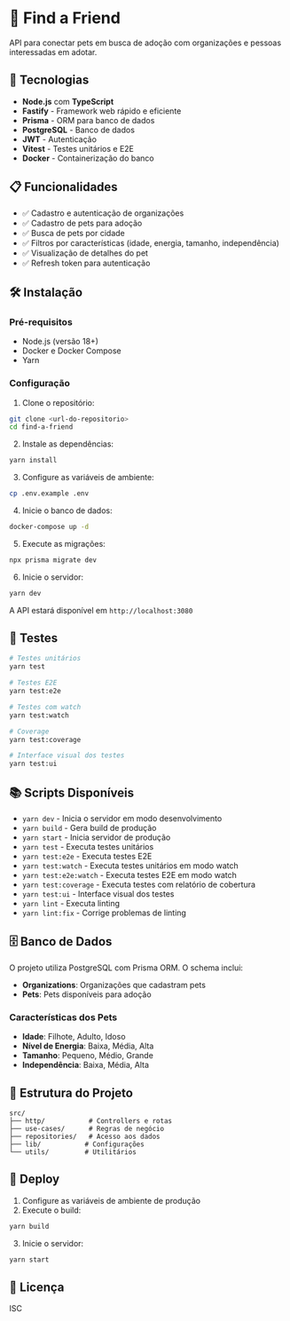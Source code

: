 # 🐾 Find a Friend

API para conectar pets em busca de adoção com organizações e pessoas interessadas em adotar.

## 🚀 Tecnologias

- **Node.js** com **TypeScript**
- **Fastify** - Framework web rápido e eficiente
- **Prisma** - ORM para banco de dados
- **PostgreSQL** - Banco de dados
- **JWT** - Autenticação
- **Vitest** - Testes unitários e E2E
- **Docker** - Containerização do banco

## 📋 Funcionalidades

- ✅ Cadastro e autenticação de organizações
- ✅ Cadastro de pets para adoção
- ✅ Busca de pets por cidade
- ✅ Filtros por características (idade, energia, tamanho, independência)
- ✅ Visualização de detalhes do pet
- ✅ Refresh token para autenticação

## 🛠️ Instalação

### Pré-requisitos

- Node.js (versão 18+)
- Docker e Docker Compose
- Yarn

### Configuração

1. Clone o repositório:

```bash
git clone <url-do-repositorio>
cd find-a-friend
```

2. Instale as dependências:

```bash
yarn install
```

3. Configure as variáveis de ambiente:

```bash
cp .env.example .env
```

4. Inicie o banco de dados:

```bash
docker-compose up -d
```

5. Execute as migrações:

```bash
npx prisma migrate dev
```

6. Inicie o servidor:

```bash
yarn dev
```

A API estará disponível em `http://localhost:3080`

## 🧪 Testes

```bash
# Testes unitários
yarn test

# Testes E2E
yarn test:e2e

# Testes com watch
yarn test:watch

# Coverage
yarn test:coverage

# Interface visual dos testes
yarn test:ui
```

## 📚 Scripts Disponíveis

- `yarn dev` - Inicia o servidor em modo desenvolvimento
- `yarn build` - Gera build de produção
- `yarn start` - Inicia servidor de produção
- `yarn test` - Executa testes unitários
- `yarn test:e2e` - Executa testes E2E
- `yarn test:watch` - Executa testes unitários em modo watch
- `yarn test:e2e:watch` - Executa testes E2E em modo watch
- `yarn test:coverage` - Executa testes com relatório de cobertura
- `yarn test:ui` - Interface visual dos testes
- `yarn lint` - Executa linting
- `yarn lint:fix` - Corrige problemas de linting

## 🗄️ Banco de Dados

O projeto utiliza PostgreSQL com Prisma ORM. O schema inclui:

- **Organizations**: Organizações que cadastram pets
- **Pets**: Pets disponíveis para adoção

### Características dos Pets

- **Idade**: Filhote, Adulto, Idoso
- **Nível de Energia**: Baixa, Média, Alta
- **Tamanho**: Pequeno, Médio, Grande
- **Independência**: Baixa, Média, Alta

## 🔧 Estrutura do Projeto

```
src/
├── http/           # Controllers e rotas
├── use-cases/      # Regras de negócio
├── repositories/   # Acesso aos dados
├── lib/           # Configurações
└── utils/         # Utilitários
```

## 🚀 Deploy

1. Configure as variáveis de ambiente de produção
2. Execute o build:

```bash
yarn build
```

3. Inicie o servidor:

```bash
yarn start
```

## 📄 Licença

ISC
